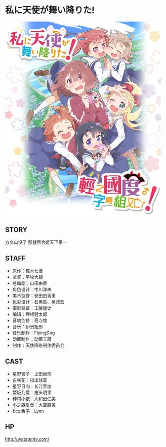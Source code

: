 # 私に天使が舞い降りた!

![poster](poster.jpg)

## STORY

方文山没了 那就百合姬天下第一

## STAFF

- 原作：椋木七津
- 监督：平牧大辅
- 总编剧：山田由香
- 角色设计：中川洋未
- 美术监督：安田由香里
- 色彩设计：石黑启、吴政宏
- 摄影监督：工藤康史
- 编辑：坪根健太郎
- 音响监督：高寺雄
- 音乐：伊贺拓郎
- 音乐制作：FlyingDog
- 动画制作：动画工房
- 制作：天使降临制作委员会

## CAST

- 星野宫子：上田丽奈
- 白咲花：指出球亚
- 星野日向：长江里加
- 姬坂乃爱：鬼头明里
- 种村小依：大和田仁美
- 小之森夏音：大空直美
- 松本香子：Lynn

## HP

http://watatentv.com/
